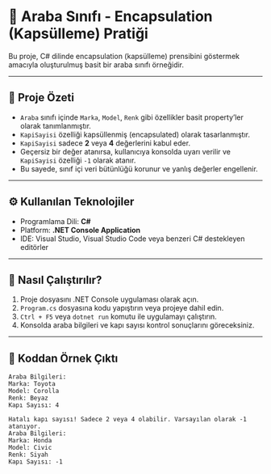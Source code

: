 # 🚗 Araba Sınıfı - Encapsulation (Kapsülleme) Pratiği

Bu proje, C# dilinde encapsulation (kapsülleme) prensibini göstermek amacıyla oluşturulmuş basit bir araba sınıfı örneğidir.

---

## 📌 Proje Özeti

- `Araba` sınıfı içinde `Marka`, `Model`, `Renk` gibi özellikler basit property’ler olarak tanımlanmıştır.
- `KapiSayisi` özelliği kapsüllenmiş (encapsulated) olarak tasarlanmıştır.
- `KapiSayisi` sadece **2** veya **4** değerlerini kabul eder.
- Geçersiz bir değer atanırsa, kullanıcıya konsolda uyarı verilir ve `KapiSayisi` özelliği `-1` olarak atanır.
- Bu sayede, sınıf içi veri bütünlüğü korunur ve yanlış değerler engellenir.

---

## ⚙️ Kullanılan Teknolojiler

- Programlama Dili: **C#**
- Platform: **.NET Console Application**
- IDE: Visual Studio, Visual Studio Code veya benzeri C# destekleyen editörler

---

## 🚀 Nasıl Çalıştırılır?

1. Proje dosyasını .NET Console uygulaması olarak açın.
2. `Program.cs` dosyasına kodu yapıştırın veya projeye dahil edin.
3. `Ctrl + F5` veya `dotnet run` komutu ile uygulamayı çalıştırın.
4. Konsolda araba bilgileri ve kapı sayısı kontrol sonuçlarını göreceksiniz.

---

## 📖 Koddan Örnek Çıktı

```plaintext
Araba Bilgileri:
Marka: Toyota
Model: Corolla
Renk: Beyaz
Kapı Sayısı: 4

Hatalı kapı sayısı! Sadece 2 veya 4 olabilir. Varsayılan olarak -1 atanıyor.
Araba Bilgileri:
Marka: Honda
Model: Civic
Renk: Siyah
Kapı Sayısı: -1
